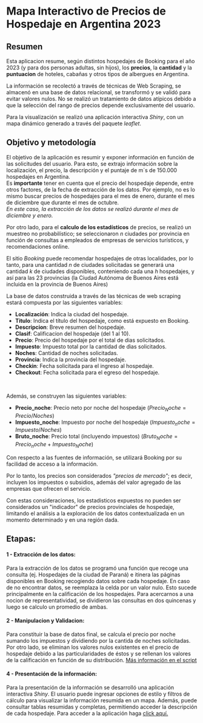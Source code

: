 # Mapa Interactivo de Precios de Hospedaje en Argentina 2023

## Resumen
Esta aplicacion resume, según distintos hospedajes de Booking para el año 2023 (y para dos personas adultas, sin hijos), los **precios**, la **cantidad** y la **puntuacion** de hoteles, cabañas y otros tipos de albergues en Argentina.

La información se recolectó a través de técnicas de Web Scraping, se almacenó en una base de datos relacional, se transformó y se validó para evitar valores nulos. No se realizó un tratamiento de datos atípicos debido a que la selección del rango de precios depende exclusivamente del usuario. 

Para la visualización se realizó una aplicación interactiva *Shiny*, con un mapa dinámico generado a través del paquete *leaflet*.
<br>

## Objetivo y metodología
El objetivo de la aplicación es resumir y exponer información en función de las solicitudes del usuario.
Para esto, se extrajo información sobre la localización, el precio, la descripción y el puntaje de m´s de 150.000 hospedajes en Argentina.<br>
Es **importante** tener en cuenta que el precio del hospedaje depende, entre otros factores, de la fecha de extracción de los datos. Por ejemplo, no es lo mismo buscar precios de hospedajes para el mes de enero, durante el mes de diciembre que durante el mes de octubre.  <br>
*En este caso, la extracción de los datos se realizó durante el mes de diciembre y enero.*<br>

Por otro lado, para el **calculo de los estadísticos** de precios, se realizó un muestreo no probabilístico; se seleccionaron $n$ ciudades por provincia en función de consultas a empleados de empresas de servicios turísticos, y recomendaciones online.

El sitio *Booking* puede recomendar hospedajes de otras localidades, por lo tanto, para una cantidad $n$ de ciudades solicitadas se generará una cantidad $k$ de ciudades disponibles, conteniendo cada una $h$ hospedajes, y así para las 23 provincias (la Ciudad Autónoma de Buenos Aires está incluida en la provincia de Buenos Aires) <br>

La base de datos construida a través de las técnicas de web scraping estará compuesta por las siguientes variables:  <br>
+ **Localización**: Indica la ciudad del hospedaje.<br>
+ **Titulo**: Indica el título del hospedaje, como está expuesto en Booking.<br>
+ **Descripcion**: Breve resumen del hospedaje.<br>
+ **Clasif**: Calificacion del hospedaje (del 1 al 10).<br>
+ **Precio**: Precio del hospedaje por el total de dias solicitados.<br>
+ **Impuesto**: Impuesto total por la cantidad de dìas solicitados.<br>   
+ **Noches**: Cantidad de noches solicitadas. <br>
+ **Provincia**: Indica la provincia del hospedaje.<br>
+ **Checkin**: Fecha solicitada para el ingreso al hospedaje.<br>
+ **Checkout**: Fecha solicitada para el egreso del hospedaje.<br>
<br>

Además, se construyen las siguientes variables:  <br>
+ **Precio_noche**: Precio neto por noche del hospedaje ($Precio_Noche=Precio/Noches$)  <br>
+ **Impuesto_noche**: Impuesto por noche del hospedaje ($Impuesto_noche=Impuesto/Noches$)<br>  
+ **Bruto_noche**: Precio total (incluyendo impuestos) ($Bruto_Noche=Precio_noche+Impuesto_Noche$)<br>

Con respecto a las fuentes de información, se utilizará Booking por su facilidad de acceso a la información.<br>

Por lo tanto, los precios son considerados *"precios de mercado"*; es decir, incluyen los impuestos o subsidios, además del valor agregado de las empresas que ofrecen el servicio.<br>

Con estas consideraciones, los estadisticos expuestos no pueden ser considerados un "indicador" de precios provinciales de hospedaje, limitando el análisis a la exploración de los datos contextualizada en un momento determinado y en una región dada.<br>

## Etapas:

#### 1 - Extracción de los datos:
Para la extracción de los datos se programó una función que recoge una consulta (ej. Hospedajes de la ciudad de Paraná) e itinera las páginas disponibles en Booking recogiendo datos sobre cada hospedaje.
En caso de no encontrar datos, se reemplaza la celda por un valor nulo. Esto sucede principalmente en la calificación de los hospedajes.
Para acercarnos a una nocion de representatividad, se dividieron las consultas en dos quincenas y luego se calculo un promedio de ambas.<br>

#### 2 - Manipulacion y Validacion:
Para constituir la base de datos final, se calcula el precio por noche sumando los impuestos y dividiendo por la cantida de noches solicitadas. 
Por otro lado, se eliminan los valores nulos existentes en el precio de hospedaje debido a las particularidades de éstos y se rellenan los valores de la calificación en función de su distribución. [Más información en el script](https://github.com/NicoGottig/myvdd2022_tf_gottig/blob/main/Scripts/02_tfi_manipulacion-validacion.R)<br>

#### 4 - Presentación de la información:
Para la presentación de la información se desarrolló una aplicación interactiva *Shiny*. El usuario puede ingresar opciones de estilo y filtros de cálculo para visualizar la información resumida en un mapa. Además, puede consultar tablas resumidas y completas, permitiendo acceder la descripción de cada hospedaje. Para acceder a la aplicación haga [click aquí. ](https://mj8qpg-nicolas-gottig.shinyapps.io/Mapa_Interactivo_Hospedajes_Argentina/?_ga=2.91187288.370091405.1672937106-2073232725.1672937106)<br>

